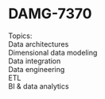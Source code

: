 # DAMG-7370

Topics:  
Data architectures  
Dimensional data modeling  
Data integration  
Data engineering  
ETL  
BI & data analytics  
